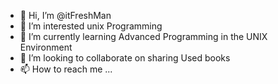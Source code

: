 - 👋 Hi, I’m @itFreshMan
- 👀 I’m interested  unix Programming  
- 🌱 I’m currently learning Advanced Programming in the UNIX Environment
- 💞️ I’m looking to collaborate on  sharing Used books 
- 📫 How to reach me ...

